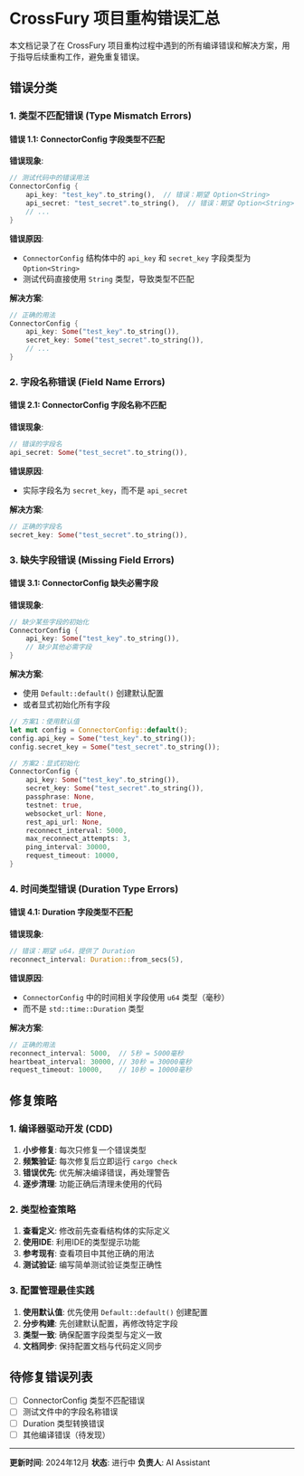 # CrossFury 项目重构错误汇总

本文档记录了在 CrossFury 项目重构过程中遇到的所有编译错误和解决方案，用于指导后续重构工作，避免重复错误。

## 错误分类

### 1. 类型不匹配错误 (Type Mismatch Errors)

#### 错误 1.1: ConnectorConfig 字段类型不匹配

**错误现象**:
```rust
// 测试代码中的错误用法
ConnectorConfig {
    api_key: "test_key".to_string(),  // 错误：期望 Option<String>
    api_secret: "test_secret".to_string(),  // 错误：期望 Option<String>
    // ...
}
```

**错误原因**:
- `ConnectorConfig` 结构体中的 `api_key` 和 `secret_key` 字段类型为 `Option<String>`
- 测试代码直接使用 `String` 类型，导致类型不匹配

**解决方案**:
```rust
// 正确的用法
ConnectorConfig {
    api_key: Some("test_key".to_string()),
    secret_key: Some("test_secret".to_string()),
    // ...
}
```

### 2. 字段名称错误 (Field Name Errors)

#### 错误 2.1: ConnectorConfig 字段名称不匹配

**错误现象**:
```rust
// 错误的字段名
api_secret: Some("test_secret".to_string()),
```

**错误原因**:
- 实际字段名为 `secret_key`，而不是 `api_secret`

**解决方案**:
```rust
// 正确的字段名
secret_key: Some("test_secret".to_string()),
```

### 3. 缺失字段错误 (Missing Field Errors)

#### 错误 3.1: ConnectorConfig 缺失必需字段

**错误现象**:
```rust
// 缺少某些字段的初始化
ConnectorConfig {
    api_key: Some("test_key".to_string()),
    // 缺少其他必需字段
}
```

**解决方案**:
- 使用 `Default::default()` 创建默认配置
- 或者显式初始化所有字段

```rust
// 方案1：使用默认值
let mut config = ConnectorConfig::default();
config.api_key = Some("test_key".to_string());
config.secret_key = Some("test_secret".to_string());

// 方案2：显式初始化
ConnectorConfig {
    api_key: Some("test_key".to_string()),
    secret_key: Some("test_secret".to_string()),
    passphrase: None,
    testnet: true,
    websocket_url: None,
    rest_api_url: None,
    reconnect_interval: 5000,
    max_reconnect_attempts: 3,
    ping_interval: 30000,
    request_timeout: 10000,
}
```

### 4. 时间类型错误 (Duration Type Errors)

#### 错误 4.1: Duration 字段类型不匹配

**错误现象**:
```rust
// 错误：期望 u64，提供了 Duration
reconnect_interval: Duration::from_secs(5),
```

**错误原因**:
- `ConnectorConfig` 中的时间相关字段使用 `u64` 类型（毫秒）
- 而不是 `std::time::Duration` 类型

**解决方案**:
```rust
// 正确的用法
reconnect_interval: 5000,  // 5秒 = 5000毫秒
heartbeat_interval: 30000, // 30秒 = 30000毫秒
request_timeout: 10000,    // 10秒 = 10000毫秒
```

## 修复策略

### 1. 编译器驱动开发 (CDD)

1. **小步修复**: 每次只修复一个错误类型
2. **频繁验证**: 每次修复后立即运行 `cargo check`
3. **错误优先**: 优先解决编译错误，再处理警告
4. **逐步清理**: 功能正确后清理未使用的代码

### 2. 类型检查策略

1. **查看定义**: 修改前先查看结构体的实际定义
2. **使用IDE**: 利用IDE的类型提示功能
3. **参考现有**: 查看项目中其他正确的用法
4. **测试验证**: 编写简单测试验证类型正确性

### 3. 配置管理最佳实践

1. **使用默认值**: 优先使用 `Default::default()` 创建配置
2. **分步构建**: 先创建默认配置，再修改特定字段
3. **类型一致**: 确保配置字段类型与定义一致
4. **文档同步**: 保持配置文档与代码定义同步

## 待修复错误列表

- [ ] ConnectorConfig 类型不匹配错误
- [ ] 测试文件中的字段名称错误
- [ ] Duration 类型转换错误
- [ ] 其他编译错误（待发现）

---

**更新时间**: 2024年12月
**状态**: 进行中
**负责人**: AI Assistant